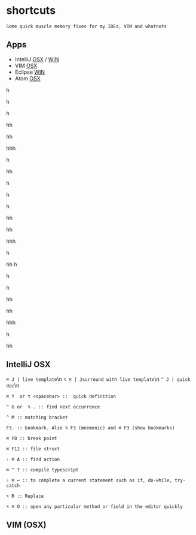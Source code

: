 # shortcuts


`Some quick muscle memory fixes for my IDEs, VIM and whatnots`



## Apps
* IntelliJ  [OSX](#intellij-osx) / [WIN](#intellij-windows)
* VIM [OSX](#vim-osx)
* Eclipse [WIN](#eclipse-windows)
* Atom [OSX](#atom-osx)

h

h

h

hh

hh


hhh

h

hh

h

h

h

hh

hh


hhh

h

hh
h

h

h

hh

hh


hhh

h

hh


## IntelliJ OSX

`⌘ J | live template`\n
`⌥ ⌘ | Jsurround with live template`\n
`^ J | quick doc`\n

```
⌘ Y  or ⌥ <spacebar> ::  quick definition

^ G or  ⌥ . :: find next occurrence

^ M :: matching bracket

F3. :: bookmark. Also ⌥ F3 (mnemonic) and ⌘ F3 (show bookmarks)

⌘ F8 :: break point

⌘ F12 :: file struct

⇧ ⌘ A :: find action

⌘ ^ T :: compile typescript

⇧ ⌘ ↩︎ :: to complete a current statement such as if, do-while, try-catch

⌥ R :: Replace

⌥ ⌘ O :: open any particular method or field in the editor quickly
```


## VIM (OSX)
